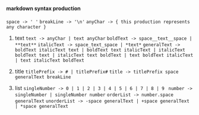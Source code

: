 #### markdown syntax production

`space -> ' '`
`breakLine -> '\n'`
`anyChar -> { this production represents any character }`

1. text
   `text -> anyChar | text anyChar`
   `boldText -> space__text__space | **text**`
   `italicText -> space_text_space | *text*`
   `generalText -> boldText italicText text | boldText text italicText | italicText boldText text | italicText text boldText | text boldText italicText | text italicText boldText`
2. title
   `titlePrefix -> # | titlePrefix#`
   `title -> titlePrefix space generalText breakLine`

3. list
   `singleNumber -> 0 | 1 | 2 | 3 | 4 | 5 | 6 | 7 | 8 | 9 `
   `number -> singleNumber | singleNumber number`
   `orderList -> number.space generalText`
   `unorderList -> -space generalText | +space generalText | *space generalText`
